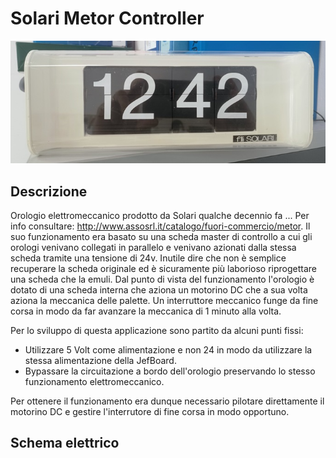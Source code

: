 # Solari Metor Controller
![solari_metor](solari_metor.jpg)
## Descrizione

Orologio elettromeccanico prodotto da Solari qualche decennio fa ... Per info consultare: http://www.assosrl.it/catalogo/fuori-commercio/metor.
Il suo funzionamento era basato su una scheda master di controllo a cui gli orologi venivano collegati in parallelo e venivano azionati dalla stessa scheda tramite una tensione di 24v.
Inutile dire che non è semplice recuperare la scheda originale ed è sicuramente più laborioso riprogettare una scheda che la emuli.
Dal punto di vista del funzionamento l'orologio è dotato di una scheda interna che aziona un motorino DC che a sua volta aziona la meccanica delle palette. Un interruttore meccanico funge da fine corsa in modo da far avanzare la meccanica di 1 minuto alla volta.


Per lo sviluppo di questa applicazione sono partito da alcuni punti fissi:
- Utilizzare 5 Volt come alimentazione e non 24 in modo da utilizzare la stessa alimentazione della JefBoard.
- Bypassare la circuitazione a bordo dell'orologio preservando lo stesso funzionamento elettromeccanico.

Per ottenere il funzionamento era dunque necessario pilotare direttamente il motorino DC e gestire l'interrutore di fine corsa in modo opportuno.

## Schema elettrico